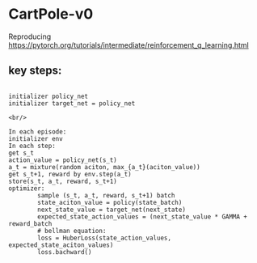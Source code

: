 # CartPole-v0
Reproducing https://pytorch.org/tutorials/intermediate/reinforcement_q_learning.html

## key steps:
~~~

initializer policy_net  
initializer target_net = policy_net  

<br/>

In each episode:  
initializer env  
In each step:  
get s_t  
action_value = policy_net(s_t)  
a_t = mixture(random aciton, max_{a_t}(aciton_value))  
get s_t+1, reward by env.step(a_t)  
store(s_t, a_t, reward, s_t+1)  
optimizer:  
        sample (s_t, a_t, reward, s_t+1) batch  
        state_aciton_value = policy(state_batch)  
        next_state_value = target_net(next_state)  
        expected_state_action_values = (next_state_value * GAMMA + reward_batch  
        # bellman equation:  
        loss = HuberLoss(state_action_values, expected_state_aciton_values)  
        loss.bachward()  

~~~